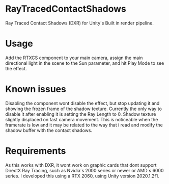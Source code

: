 # RayTracedContactShadows
 Ray Traced Contact Shadows (DXR) for Unity's Built in render pipeline.


# Usage
Add the RTXCS component to your main camera, assign the main directional light in the scene to the Sun parameter,
and hit Play Mode to see the effect.

# Known issues
Disabling the component wont disable the effect, but stop updating it and showing the frozen frame of the shadow texture.
Currently the only way to disable it after enabling it is setting the Ray Length to 0.
Shadow texture slightly displaced on fast camera movement. This is noticeable when the framerate is low and it may be related to the way that i read and modify the
shadow buffer with the contact shadows. 

# Requirements
As this works with DXR, it wont work on graphic cards that dont support DirectX Ray Tracing, such as Nvidia´s 2000 series or newer or AMD´s 6000 series.
I developed this using a RTX 2060, using Unity version 2020.1.2f1.
